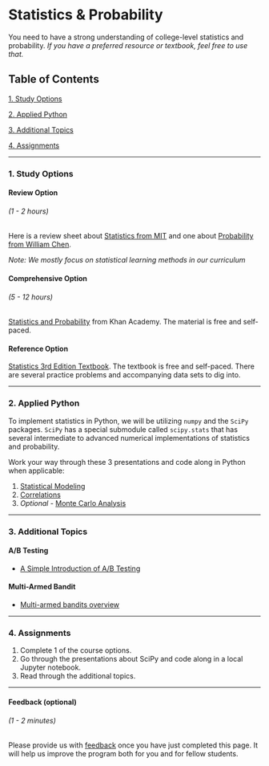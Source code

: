 # Statistics & Probability

You need to have a strong understanding of college-level statistics and probability. *If you have a preferred resource or textbook, feel free to use that.*

## Table of Contents
[1. Study Options](#section-a)

[2. Applied Python](#section-b)

[3. Additional Topics](#section-c)

[4. Assignments](#section-d)

---

### <a name="section-a"></a>1. Study Options

#### Review Option
###### (1 - 2 hours)

Here is a review sheet about [Statistics from MIT](https://s3.amazonaws.com/ds-foundations/resources/stats_handout.pdf) and one about [Probability from William Chen](https://s3.amazonaws.com/ds-foundations/resources/prob_handout.pdf).

*Note: We mostly focus on statistical learning methods in our curriculum*

#### Comprehensive Option
###### (5 - 12 hours)

[Statistics and Probability](https://www.khanacademy.org/math/statistics-probability) from Khan Academy. The material is free and self-paced.

#### Reference Option

[Statistics 3rd Edition Textbook](https://www.openintro.org/stat/textbook.php?stat_book=os). The textbook is free and self-paced. There are several practice problems and accompanying data sets to dig into.

---

### <a name="section-b"></a>2. Applied Python

To implement statistics in Python, we will be utilizing `numpy` and the `SciPy` packages. `SciPy` has a special submodule called `scipy.stats` that has several intermediate to advanced numerical implementations of statistics and probability.

Work your way through these 3 presentations and code along in Python when applicable:

1. [Statistical Modeling](https://s3.amazonaws.com/ds-foundations/resources/slides-stat-modelling.pdf)
2. [Correlations](https://s3.amazonaws.com/ds-foundations/resources/slides-correlations.pdf)
3. *Optional* - [Monte Carlo Analysis](https://s3.amazonaws.com/ds-foundations/resources/slides-monte-carlo.pdf)

---

### <a name="section-c"></a>3. Additional Topics

#### A/B Testing
- [A Simple Introduction of A/B Testing](https://www.optimizely.com/ab-testing/)

#### Multi-Armed Bandit
- [Multi-armed bandits overview](https://dataorigami.net/blogs/napkin-folding/79031811-multi-armed-bandits)

---

### <a name="section-d"></a>4. Assignments

1. Complete 1 of the course options.
2. Go through the presentations about SciPy and code along in a local Jupyter notebook.
2. Read through the additional topics.

---

#### Feedback (optional)
###### (1 - 2 minutes)

Please provide us with [feedback](https://goo.gl/forms/gkWsYCSFXw2z40v33) once you have just completed this page. It will help us improve the program both for you and for fellow students.
